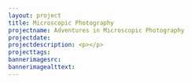 ```yaml
---
layout: project
title: Microscopic Photography
projectname: Adventures in Microscopic Photography
projectdate:
projectdescription: <p></p>
projecttags:
bannerimagesrc:
bannerimagealttext:
---
```

